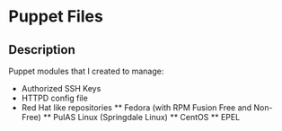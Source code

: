 # Puppet Files

## Description 

Puppet modules that I created to manage:

* Authorized SSH Keys
* HTTPD config file
* Red Hat like repositories
** Fedora (with RPM Fusion Free and Non-Free)
** PuIAS Linux (Springdale Linux)
** CentOS
** EPEL
